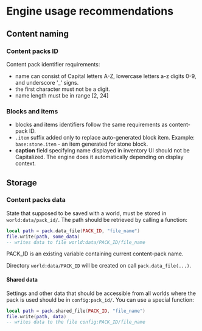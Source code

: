 # Engine usage recommendations

## Content naming

### Content packs ID

Content pack identifier requirements:
- name can consist of Capital letters A-Z, lowercase letters a-z digits 0-9, and underscore '\_' signs. 
- the first character must not be a digit.
- name length must be in range \[2, 24\]

### Blocks and items

- blocks and items identifiers follow the same requirements as content-pack ID.
- `.item` suffix added only to replace auto-generated block item. Example: `base:stone.item` - an item generated for stone block.
- **caption** field specifying name displayed in inventory UI should not be Capitalized. The engine does it automatically depending on display context.

## Storage

### Content packs data

State that supposed to be saved with a world, must be stored in `world:data/pack_id/`. The path should be retrieved by calling a function:

```lua
local path = pack.data_file(PACK_ID, "file_name")
file.write(path, some_data)
-- writes data to file world:data/PACK_ID/file_name
```
PACK_ID is an existing variable containing current content-pack name.

Directory `world:data/PACK_ID` will be created on call `pack.data_file(...)`.

#### Shared data

Settings and other data that should be accessible from all worlds where the pack is used should be in
`config:pack_id/`. You can use a special function:

```lua
local path = pack.shared_file(PACK_ID, "file_name")
file.write(path, data)
-- writes data to the file config:PACK_ID/file_name
```
